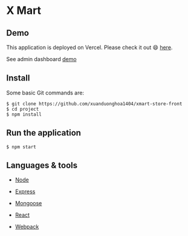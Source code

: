 # X Mart

## Demo

This application is deployed on Vercel. Please check it out :smile: [here](https://xmart-store-front.vercel.app/).

See admin dashboard [demo](https://xmart-manage-store.netlify.app/)

## Install

Some basic Git commands are:

```
$ git clone https://github.com/xuanduonghoa1404/xmart-store-front
$ cd project
$ npm install
```

## Run the application

```
$ npm start
```

## Languages & tools

- [Node](https://nodejs.org/en/)

- [Express](https://expressjs.com/)

- [Mongoose](https://mongoosejs.com/)

- [React](https://reactjs.org/)

- [Webpack](https://webpack.js.org/)


